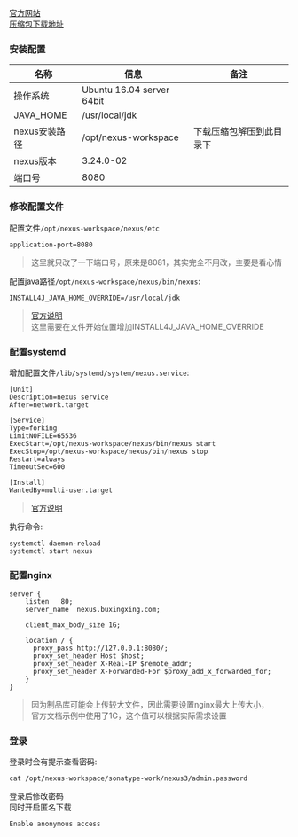 [官方网站](https://www.sonatype.com/nexus-repository-oss)  
[压缩包下载地址](https://help.sonatype.com/repomanager3/download/download-archives---repository-manager-3)  

### 安装配置
名称 | 信息 | 备注
-|-|-
操作系统 | Ubuntu 16.04 server 64bit | 
JAVA_HOME | /usr/local/jdk | 
nexus安装路径 | /opt/nexus-workspace | 下载压缩包解压到此目录下
nexus版本 | 3.24.0-02 |
端口号 | 8080 |

### 修改配置文件
配置文件```/opt/nexus-workspace/nexus/etc```  
```
application-port=8080
```
> 这里就只改了一下端口号，原来是8081，其实完全不用改，主要是看心情  

配置java路径```/opt/nexus-workspace/nexus/bin/nexus```:  
```
INSTALL4J_JAVA_HOME_OVERRIDE=/usr/local/jdk
```
> [官方说明](https://help.sonatype.com/repomanager3/installation/system-requirements#SystemRequirements-Java)  
> 这里需要在文件开始位置增加INSTALL4J_JAVA_HOME_OVERRIDE  

### 配置systemd
增加配置文件```/lib/systemd/system/nexus.service```:  
```
[Unit]
Description=nexus service
After=network.target

[Service]
Type=forking
LimitNOFILE=65536
ExecStart=/opt/nexus-workspace/nexus/bin/nexus start
ExecStop=/opt/nexus-workspace/nexus/bin/nexus stop
Restart=always
TimeoutSec=600

[Install]
WantedBy=multi-user.target
```
> [官方说明](https://help.sonatype.com/repomanager3/installation/run-as-a-service#RunasaService-systemd)  

执行命令:
```
systemctl daemon-reload
systemctl start nexus
```

### 配置nginx
```
server {
    listen   80;
    server_name  nexus.buxingxing.com;

    client_max_body_size 1G;

    location / {
      proxy_pass http://127.0.0.1:8080/;
      proxy_set_header Host $host;
      proxy_set_header X-Real-IP $remote_addr;
      proxy_set_header X-Forwarded-For $proxy_add_x_forwarded_for;
    }
}
```
> 因为制品库可能会上传较大文件，因此需要设置nginx最大上传大小，  
> 官方文档示例中使用了1G，这个值可以根据实际需求设置  

### 登录
登录时会有提示查看密码:  
```
cat /opt/nexus-workspace/sonatype-work/nexus3/admin.password
```
登录后修改密码  
同时开启匿名下载  
```
Enable anonymous access
```
